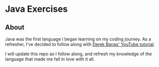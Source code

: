 # Java Exercises

## About
Java was the first language I began learning on my coding journey. As a refresher, I've decided to follow along with [Derek Banas' YouTube tutorial](https://www.youtube.com/playlist?list=PLE7E8B7F4856C9B19).

I will update this repo as I follow along, and refresh my knowledge of the language that made me fall in love with it all.
